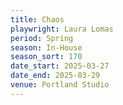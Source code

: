 ```yaml
---
title: Chaos
playwright: Laura Lomas
period: Spring
season: In-House
season_sort: 170
date_start: 2025-03-27
date_end: 2025-03-29
venue: Portland Studio
---
```

